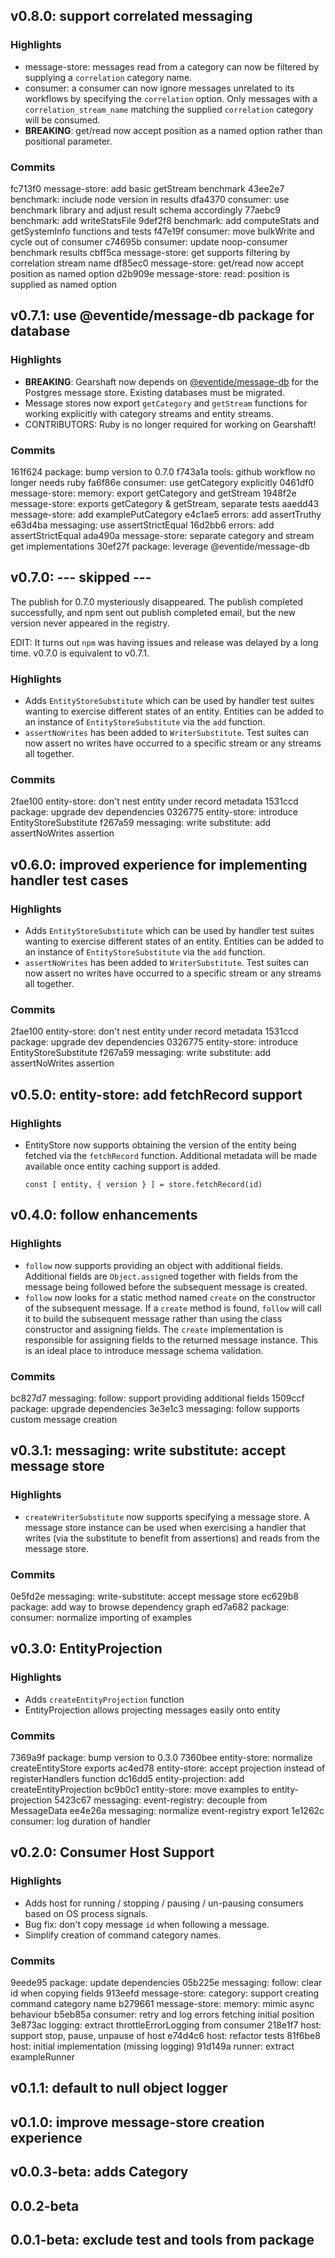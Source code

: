 ## v0.8.0: support correlated messaging

### Highlights

+ message-store: messages read from a category can now be filtered by supplying a `correlation` category name.
+ consumer: a consumer can now ignore messages unrelated to its workflows by specifying the `correlation` option. Only messages with a `correlation_stream_name` matching the supplied `correlation` category will be consumed.
+ **BREAKING**: get/read now accept position as a named option rather than positional parameter.

### Commits

fc713f0 message-store: add basic getStream benchmark
43ee2e7 benchmark: include node version in results
dfa4370 consumer: use benchmark library and adjust result schema accordingly
77aebc9 benchmark: add writeStatsFile
9def2f8 benchmark: add computeStats and getSystemInfo functions and tests
f47e19f consumer: move bulkWrite and cycle out of consumer
c74695b consumer: update noop-consumer benchmark results
cbff5ca message-store: get supports filtering by correlation stream name
df85ec0 message-store: get/read now accept position as named option
d2b909e message-store: read: position is supplied as named option

## v0.7.1: use @eventide/message-db package for database

### Highlights

- **BREAKING**: Gearshaft now depends on [@eventide/message-db](https://www.npmjs.com/package/@eventide/message-db) for the Postgres message store. Existing databases must be migrated.
- Message stores now export `getCategory` and `getStream` functions for working explicitly with category streams and entity streams.
- CONTRIBUTORS: Ruby is no longer required for working on Gearshaft!

### Commits

161f624 package: bump version to 0.7.0
f743a1a tools: github workflow no longer needs ruby
fa6f86e consumer: use getCategory explicitly
0461df0 message-store: memory: export getCategory and getStream
1948f2e message-store: exports getCategory & getStream, separate tests
aaedd43 message-store: add examplePutCategory
e4c1ae5 errors: add assertTruthy
e63d4ba messaging: use assertStrictEqual
16d2bb6 errors: add assertStrictEqual
ada490a message-store: separate category and stream get implementations
30ef27f package: leverage @eventide/message-db

## v0.7.0: --- skipped ---

The publish for 0.7.0 mysteriously disappeared. The publish completed successfully, and npm sent out publish completed email, but the new version never appeared in the registry.

EDIT: It turns out `npm` was having issues and release was delayed by a long time. v0.7.0 is equivalent to v0.7.1.

### Highlights

+ Adds `EntityStoreSubstitute` which can be used by handler test suites wanting to exercise different states of an entity. Entities can be added to an instance of `EntityStoreSubstitute` via the `add` function.
+ `assertNoWrites` has been added to `WriterSubstitute`. Test suites can now assert no writes have occurred to a specific stream or any streams all together.

### Commits

2fae100 entity-store: don't nest entity under record metadata
1531ccd package: upgrade dev dependencies
0326775 entity-store: introduce EntityStoreSubstitute
f267a59 messaging: write substitute: add assertNoWrites assertion

## v0.6.0: improved experience for implementing handler test cases

### Highlights

+ Adds `EntityStoreSubstitute` which can be used by handler test suites wanting to exercise different states of an entity. Entities can be added to an instance of `EntityStoreSubstitute` via the `add` function.
+ `assertNoWrites` has been added to `WriterSubstitute`. Test suites can now assert no writes have occurred to a specific stream or any streams all together.

### Commits

2fae100 entity-store: don't nest entity under record metadata
1531ccd package: upgrade dev dependencies
0326775 entity-store: introduce EntityStoreSubstitute
f267a59 messaging: write substitute: add assertNoWrites assertion

## v0.5.0: entity-store: add fetchRecord support

### Highlights

* EntityStore now supports obtaining the version of the entity being fetched via the `fetchRecord` function. Additional metadata will be made available once entity caching support is added.
  ```
  const [ entity, { version } ] = store.fetchRecord(id)
  ```

## v0.4.0: follow enhancements

### Highlights

+ `follow` now supports providing an object with additional fields. Additional fields are `Object.assign`ed together with fields from the message being followed before the subsequent message is created.
+ `follow` now looks for a static method named `create` on the constructor of the subsequent message. If a `create` method is found, `follow` will call it to build the subsequent message rather than using the class constructor and assigning fields. The `create` implementation is responsible for assigning fields to the returned message instance. This is an ideal place to introduce message schema validation.

### Commits

bc827d7 messaging: follow: support providing additional fields
1509ccf package: upgrade dependencies
3e3e1c3 messaging: follow supports custom message creation

## v0.3.1: messaging: write substitute: accept message store

### Highlights

+ `createWriterSubstitute` now supports specifying a message store. A message store instance can be used when exercising a handler that writes (via the substitute to benefit from assertions) and reads from the message store.

### Commits

0e5fd2e messaging: write-substitute: accept message store
ec629b8 package: add way to browse dependency graph
ed7a682 package: consumer: normalize importing of examples

## v0.3.0: EntityProjection

### Highlights

+ Adds `createEntityProjection` function
+ EntityProjection allows projecting messages easily onto entity

### Commits

7369a9f package: bump version to 0.3.0
7360bee entity-store: normalize createEntityStore exports
ac4ed78 entity-store: accept projection instead of registerHandlers function
dc16dd5 entity-projection: add createEntityProjection
bc9b0c1 entity-store: move examples to entity-projection
5423c67 messaging: event-registry: decouple from MessageData
ee4e26a messaging: normalize event-registry export
1e1262c consumer: log duration of handler

## v0.2.0: Consumer Host Support

### Highlights

+ Adds host for running / stopping / pausing / un-pausing consumers based on OS process signals.
+ Bug fix: don't copy message `id` when following a message.
+ Simplify creation of command category names.

### Commits

9eede95 package: update dependencies
05b225e messaging: follow: clear id when copying fields
913eefd message-store: category: support creating command category name
b279661 message-store: memory: mimic async behaviour
b5eb85a consumer: retry and log errors fetching initial position
3e873ac logging: extract throttleErrorLogging from consumer
218e1f7 host: support stop, pause, unpause of host
e74d4c6 host: refactor tests
81f6be8 host: initial implementation (missing logging)
91d149a runner: extract exampleRunner

## v0.1.1: default to null object logger

## v0.1.0: improve message-store creation experience

## v0.0.3-beta: adds Category

## 0.0.2-beta

## 0.0.1-beta: exclude test and tools from package
